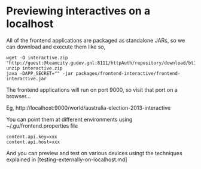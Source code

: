 
# Previewing interactives on a localhost

All of the frontend applications are packaged as standalone JARs, so we can download and execute them like so,

```
wget -O interactive.zip "http://guest:@teamcity.gudev.gnl:8111/httpAuth/repository/download/bt1144/.lastSuccessful/artifacts.zip" 
unzip interactive.zip
java -DAPP_SECRET="" -jar packages/frontend-interactive/frontend-interactive.jar 
```

The frontend applications will run on port 9000, so visit that port on a browser...

Eg, http://localhost:9000/world/australia-election-2013-interactive

You can point them at different environments using ~/.gu/frontend.properties file

```
content.api.key=xxx
content.api.host=xxx
```

And you can preview and test on various devices usingt the techniques explained in [testing-externally-on-localhost.md] 
